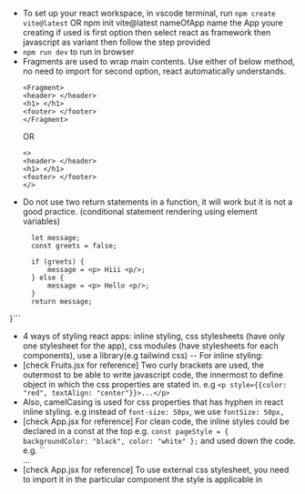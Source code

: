 - To set up your react workspace, in vscode terminal, run
  ``npm create vite@latest`` OR npm init vite@latest nameOfApp
  name the App youre creating if used is first option
  then select react as framework
  then javascript as variant
  then follow the step provided
- ``npm run dev`` to run in browser
- Fragments are used to wrap main contents. Use either of below method, no need to import for second option, react automatically understands.
  ```import Fragment from 'react'
  <Fragment>
  <header> </header> 
  <h1> </h1> 
  <footer> </footer> 
  </Fragment>
  ```
  OR
  ```
  <>
  <header> </header> 
  <h1> </h1> 
  <footer> </footer>
  </>
  ```
- Do not use two return statements in a function, it will work but it is not a good practice. (conditional statement rendering using element variables)
  ```export default function ConditionalComponent() {
	let message;
	const greets = false;

	if (greets) {
		message = <p> Hiii <p/>;
	} else {
		message = <p> Hello <p/>;
	}
	return message;
}```
  - 4 ways of styling react apps:
  inline styling, css stylesheets (have only one stylesheet for the app), css modules (have stylesheets for each components), use a library(e.g tailwind css)
  -- For inline styling:
  -  [check Fruits.jsx for reference] Two curly brackets are used, the outermost to be able to write javascript code, the innermost to define object in which the css properties are stated in. e.g ``<p style={{color: "red", textAlign: "center"}}>...</p>``
  -  Also, camelCasing is used for css properties that has hyphen in react inline styling. e.g instead of ``font-size: 50px``, we use ``fontSize: 50px, ``
  - [check App.jsx for reference] For clean code, the inline styles could be declared in a const at the top e.g. ``const pageStyle = { backgroundColor: "black", color: "white" };`` and used down the code. e.g. ``<main style={pageStyle}>...</main>
  - [check App.jsx for reference] To use external css stylesheet, you need to import it in the particular component the style is applicable in